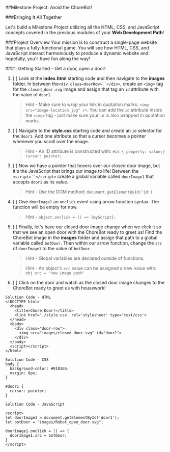 ##Milestone Project: Avoid the ChoreBot!

###Bringing It All Together

Let's build a Milestone Project utilizing all the HTML, CSS, and JavaScript concepts covered in the previous modules of your **Web Development Path**! 

###Project Overview
Your mission is to construct a single-page website that plays a fully-functional game. You will see how HTML, CSS, and JavaScript interact harmoniously to produce a dynamic website and hopefully, you'll have fun along the way!

###1. Getting Started - Get a door, open a door!

1. [ ] Look at the **index.html** starting code and then navigate to the **images** folder. In between the`<div class=doorRow>``</div>`, create an `<img>` tag for the `closed_door.svg` image and assign that tag an `id` attribute with the value of `door1`.

    >Hint - Make sure to wrap your link in quotation marks:    `<img src="image-location.jpg" />`. You can add the `id` attribute inside the `<img>` tag - just make sure your `id` is also wrapped in quotation marks.

2. [ ] Navigate to the **style.css** starting code and create an `id` selector for the `door1`. Add one attribute so that a cursor becomes a pointer whenever you scroll over the image.

    >Hint - An ID attribute is constructed with:
`#id { property: value;}`
`cursor: pointer;`

3. [ ] Now we have a pointer that hovers over our closed door image, but it's the JavaScript that brings our image to life! Between the `<script>``</script>` create a global variable called `doorImage1` that accepts `door1` as its value.

    >Hint - Use the DOM method: `document.getElementById('id')`

4. [ ] Give `doorImage1` an `onclick` event using arrow function syntax. The function will be empty for now.

    >Hint - `object.onclick = () => {myScript};`
    
5. [ ] Finally, let's have our closed door image change when we click it so that we see an open door with the ChoreBot ready to greet us!  Find the ChoreBot image in the **images** folder and assign that path to a global variable called `botDoor`. Then within our arrow function, change the `src` of `doorImage1` to the value of `botDoor`.

    >Hint - Global variables are declared outside of     	functions.
    
    >Hint - An object's `src` value can be assigned a new 	value with:
   `obj.src = 'new image path'`

6. [ ] Click on the door and watch as the closed door image changes to the ChoreBot ready to greet us with housework! 

```
Solution Code - HTML
<!DOCTYPE html>
  <head>
    <title>Chore Door!</title>
    <link href='./style.css' rel='stylesheet' type='text/css'>
  </head>
  <body>
    <div class="door-row">
      <img src="images/closed_door.svg" id="door1">
    </div>
  </body>
  <script></script>
</html>
```
```
Solution Code - CSS
body {
  background-color: #010165;
  margin: 0px;
}

#door1 {
  cursor: pointer;
}
```

```
Solution Code - JavaScript

<script>
let doorImage1 = document.getElementById('door1');
let botDoor = "images/Robot_open_door.svg";

doorImage1.onclick = () => {
  doorImage1.src = botDoor;
}
</script>
```
